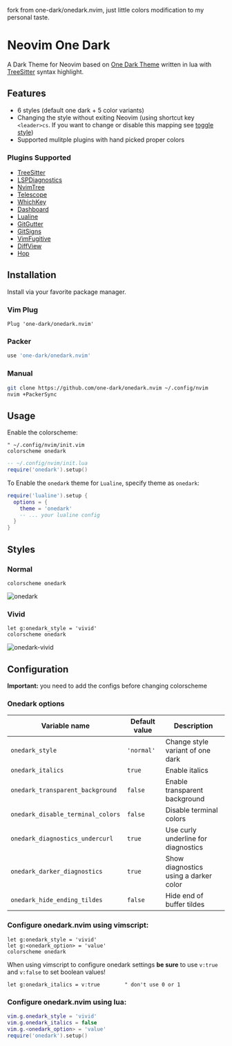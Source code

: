 fork from one-dark/onedark.nvim, just little colors modification to my personal taste.

# Neovim One Dark

A Dark Theme for Neovim based on [One Dark Theme](https://github.com/atom/atom/tree/master/packages/one-dark-ui) written in lua with [TreeSitter](https://github.com/nvim-treesitter/nvim-treesitter) syntax highlight.

## Features

- 6 styles (default one dark + 5 color variants)
- Changing the style without exiting Neovim (using shortcut key `<leader>cs`. If you want to change or disable this mapping see [toggle style](#toggle-style))
- Supported mulitple plugins with hand picked proper colors

### Plugins Supported

- [TreeSitter](https://github.com/nvim-treesitter/nvim-treesitter)
- [LSPDiagnostics](https://neovim.io/doc/user/lsp.html)
- [NvimTree](https://github.com/kyazdani42/nvim-tree.lua)
- [Telescope](https://github.com/nvim-telescope/telescope.nvim)
- [WhichKey](https://github.com/folke/which-key.nvim)
- [Dashboard](https://github.com/glepnir/dashboard-nvim)
- [Lualine](https://github.com/hoob3rt/lualine.nvim)
- [GitGutter](https://github.com/airblade/vim-gitgutter)
- [GitSigns](https://github.com/lewis6991/gitsigns.nvim)
- [VimFugitive](https://github.com/tpope/vim-fugitive)
- [DiffView](https://github.com/sindrets/diffview.nvim)
- [Hop](https://github.com/phaazon/hop.nvim)

## Installation

Install via your favorite package manager.

### Vim Plug

```vim
Plug 'one-dark/onedark.nvim'
```

### Packer

```lua
use 'one-dark/onedark.nvim'
```

### Manual

```bash
git clone https://github.com/one-dark/onedark.nvim ~/.config/nvim
nvim +PackerSync
```

## Usage

Enable the colorscheme:

```vim
" ~/.config/nvim/init.vim
colorscheme onedark
```

```lua
-- ~/.config/nvim/init.lua
require('onedark').setup()
```

To Enable the `onedark` theme for `Lualine`, specify theme as `onedark`:

```lua
require('lualine').setup {
  options = {
    theme = 'onedark'
    -- ... your lualine config
  }
}
```

## Styles

### Normal

```vim
colorscheme onedark
```

<img alt="onedark" src="https://user-images.githubusercontent.com/20145075/119296900-8301de80-bc77-11eb-8b50-2accd6f8ecb0.png">

### Vivid

```vim
let g:onedark_style = 'vivid'
colorscheme onedark
```

<img alt="onedark-vivid" src="https://user-images.githubusercontent.com/20145075/119296915-872dfc00-bc77-11eb-9bd0-76c6d90f8e4f.png">

## Configuration

**Important:** you need to add the configs before changing colorscheme

### Onedark options

| Variable name                     | Default value | Description                           |
| --------------------------------- | ------------- | ------------------------------------- |
| `onedark_style`                   | `'normal'`    | Change style variant of one dark      |
| `onedark_italics`                 | `true`        | Enable italics                        |
| `onedark_transparent_background`  | `false`       | Enable transparent background         |
| `onedark_disable_terminal_colors` | `false`       | Disable terminal colors               |
| `onedark_diagnostics_undercurl`   | `true`        | Use curly underline for diagnostics   |
| `onedark_darker_diagnostics`      | `true`        | Show diagnostics using a darker color |
| `onedark_hide_ending_tildes`      | `false`       | Hide end of buffer tildes             |

### Configure onedark.nvim using vimscript:

```vim
let g:onedark_style = 'vivid'
let g:<onedark_option> = 'value'
colorscheme onedark
```

When using vimscript to configure onedark settings **be sure** to use `v:true` and `v:false` to set boolean values!

```vim
let g:onedark_italics = v:true        " don't use 0 or 1
```

### Configure onedark.nvim using lua:

```lua
vim.g.onedark_style = 'vivid'
vim.g.onedark_italics = false
vim.g.<onedark_option> = 'value'
require('onedark').setup()
```
